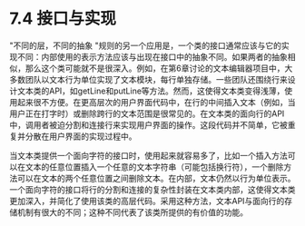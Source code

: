 # 7.4 接口与实现

"不同的层，不同的抽象 "规则的另一个应用是，一个类的接口通常应该与它的实现不同：内部使用的表示方法应该与出现在接口中的抽象不同。如果两者的抽象相似，那么这个类可能就不是很深入。例如，在第6章讨论的文本编辑器项目中，大多数团队以文本行为单位实现了文本模块，每行单独存储。一些团队还围绕行来设计文本类的API，如getLine和putLine等方法。然而，这使得文本类变得浅薄，使用起来很不方便。在更高层次的用户界面代码中，在行的中间插入文本（例如，当用户正在打字时）或删除跨行的文本范围是很常见的。在文本类的面向行的API中，调用者被迫分割和连接行来实现用户界面的操作。这段代码并不简单，它被重复并分散在用户界面的实现过程中。

当文本类提供一个面向字符的接口时，使用起来就容易多了，比如一个插入方法可以在文本的任意位置插入一个任意的文本字符串（可能包括换行符），一个删除方法可以在文本的两个任意位置之间删除文本。在内部，文本仍然以行为单位表示。一个面向字符的接口将行的分割和连接的复杂性封装在文本类内部，这使得文本类更加深入，并简化了使用该类的高层代码。采用这种方法，文本API与面向行的存储机制有很大的不同；这种不同代表了该类所提供的有价值的功能。
